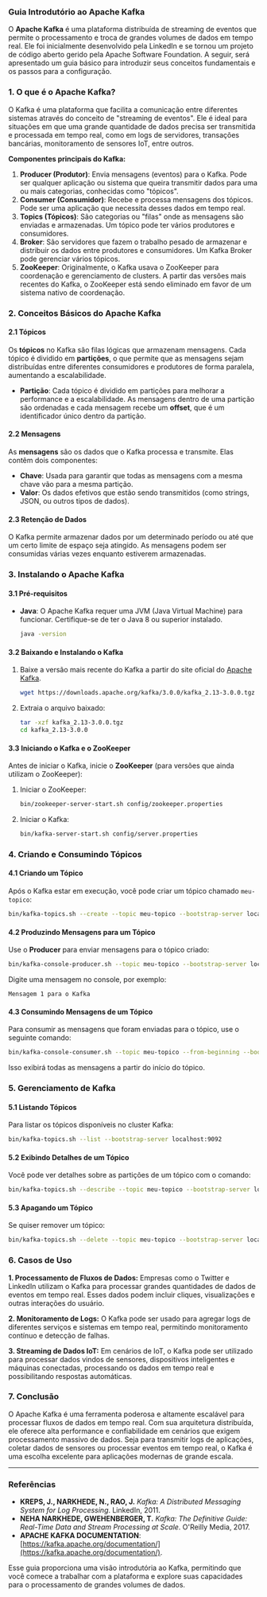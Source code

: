 ### Guia Introdutório ao Apache Kafka

O **Apache Kafka** é uma plataforma distribuída de streaming de eventos que permite o processamento e troca de grandes volumes de dados em tempo real. Ele foi inicialmente desenvolvido pela LinkedIn e se tornou um projeto de código aberto gerido pela Apache Software Foundation. A seguir, será apresentado um guia básico para introduzir seus conceitos fundamentais e os passos para a configuração.

### 1. O que é o Apache Kafka?

O Kafka é uma plataforma que facilita a comunicação entre diferentes sistemas através do conceito de "streaming de eventos". Ele é ideal para situações em que uma grande quantidade de dados precisa ser transmitida e processada em tempo real, como em logs de servidores, transações bancárias, monitoramento de sensores IoT, entre outros.

**Componentes principais do Kafka:**

1. **Producer (Produtor)**: Envia mensagens (eventos) para o Kafka. Pode ser qualquer aplicação ou sistema que queira transmitir dados para uma ou mais categorias, conhecidas como "tópicos".
2. **Consumer (Consumidor)**: Recebe e processa mensagens dos tópicos. Pode ser uma aplicação que necessita desses dados em tempo real.
3. **Topics (Tópicos)**: São categorias ou "filas" onde as mensagens são enviadas e armazenadas. Um tópico pode ter vários produtores e consumidores.
4. **Broker**: São servidores que fazem o trabalho pesado de armazenar e distribuir os dados entre produtores e consumidores. Um Kafka Broker pode gerenciar vários tópicos.
5. **ZooKeeper**: Originalmente, o Kafka usava o ZooKeeper para coordenação e gerenciamento de clusters. A partir das versões mais recentes do Kafka, o ZooKeeper está sendo eliminado em favor de um sistema nativo de coordenação.

### 2. Conceitos Básicos do Apache Kafka

#### 2.1 Tópicos
Os **tópicos** no Kafka são filas lógicas que armazenam mensagens. Cada tópico é dividido em **partições**, o que permite que as mensagens sejam distribuídas entre diferentes consumidores e produtores de forma paralela, aumentando a escalabilidade.

- **Partição**: Cada tópico é dividido em partições para melhorar a performance e a escalabilidade. As mensagens dentro de uma partição são ordenadas e cada mensagem recebe um **offset**, que é um identificador único dentro da partição.
  
#### 2.2 Mensagens
As **mensagens** são os dados que o Kafka processa e transmite. Elas contêm dois componentes:
- **Chave**: Usada para garantir que todas as mensagens com a mesma chave vão para a mesma partição.
- **Valor**: Os dados efetivos que estão sendo transmitidos (como strings, JSON, ou outros tipos de dados).

#### 2.3 Retenção de Dados
O Kafka permite armazenar dados por um determinado período ou até que um certo limite de espaço seja atingido. As mensagens podem ser consumidas várias vezes enquanto estiverem armazenadas.

### 3. Instalando o Apache Kafka

#### 3.1 Pré-requisitos
- **Java**: O Apache Kafka requer uma JVM (Java Virtual Machine) para funcionar. Certifique-se de ter o Java 8 ou superior instalado.
  
  ```bash
  java -version
  ```

#### 3.2 Baixando e Instalando o Kafka

1. Baixe a versão mais recente do Kafka a partir do site oficial do [Apache Kafka](https://kafka.apache.org/downloads).

   ```bash
   wget https://downloads.apache.org/kafka/3.0.0/kafka_2.13-3.0.0.tgz
   ```

2. Extraia o arquivo baixado:

   ```bash
   tar -xzf kafka_2.13-3.0.0.tgz
   cd kafka_2.13-3.0.0
   ```

#### 3.3 Iniciando o Kafka e o ZooKeeper

Antes de iniciar o Kafka, inicie o **ZooKeeper** (para versões que ainda utilizam o ZooKeeper):

1. Iniciar o ZooKeeper:

   ```bash
   bin/zookeeper-server-start.sh config/zookeeper.properties
   ```

2. Iniciar o Kafka:

   ```bash
   bin/kafka-server-start.sh config/server.properties
   ```

### 4. Criando e Consumindo Tópicos

#### 4.1 Criando um Tópico

Após o Kafka estar em execução, você pode criar um tópico chamado `meu-topico`:

```bash
bin/kafka-topics.sh --create --topic meu-topico --bootstrap-server localhost:9092 --partitions 3 --replication-factor 1
```

#### 4.2 Produzindo Mensagens para um Tópico

Use o **Producer** para enviar mensagens para o tópico criado:

```bash
bin/kafka-console-producer.sh --topic meu-topico --bootstrap-server localhost:9092
```

Digite uma mensagem no console, por exemplo:

```
Mensagem 1 para o Kafka
```

#### 4.3 Consumindo Mensagens de um Tópico

Para consumir as mensagens que foram enviadas para o tópico, use o seguinte comando:

```bash
bin/kafka-console-consumer.sh --topic meu-topico --from-beginning --bootstrap-server localhost:9092
```

Isso exibirá todas as mensagens a partir do início do tópico.

### 5. Gerenciamento de Kafka

#### 5.1 Listando Tópicos

Para listar os tópicos disponíveis no cluster Kafka:

```bash
bin/kafka-topics.sh --list --bootstrap-server localhost:9092
```

#### 5.2 Exibindo Detalhes de um Tópico

Você pode ver detalhes sobre as partições de um tópico com o comando:

```bash
bin/kafka-topics.sh --describe --topic meu-topico --bootstrap-server localhost:9092
```

#### 5.3 Apagando um Tópico

Se quiser remover um tópico:

```bash
bin/kafka-topics.sh --delete --topic meu-topico --bootstrap-server localhost:9092
```

### 6. Casos de Uso

**1. Processamento de Fluxos de Dados:**
Empresas como o Twitter e LinkedIn utilizam o Kafka para processar grandes quantidades de dados de eventos em tempo real. Esses dados podem incluir cliques, visualizações e outras interações do usuário.

**2. Monitoramento de Logs:**
O Kafka pode ser usado para agregar logs de diferentes serviços e sistemas em tempo real, permitindo monitoramento contínuo e detecção de falhas.

**3. Streaming de Dados IoT:**
Em cenários de IoT, o Kafka pode ser utilizado para processar dados vindos de sensores, dispositivos inteligentes e máquinas conectadas, processando os dados em tempo real e possibilitando respostas automáticas.

### 7. Conclusão

O Apache Kafka é uma ferramenta poderosa e altamente escalável para processar fluxos de dados em tempo real. Com sua arquitetura distribuída, ele oferece alta performance e confiabilidade em cenários que exigem processamento massivo de dados. Seja para transmitir logs de aplicações, coletar dados de sensores ou processar eventos em tempo real, o Kafka é uma escolha excelente para aplicações modernas de grande escala.

---

### Referências

- **KREPS, J., NARKHEDE, N., RAO, J.** *Kafka: A Distributed Messaging System for Log Processing*. LinkedIn, 2011.
- **NEHA NARKHEDE, GWEHENBERGER, T.** *Kafka: The Definitive Guide: Real-Time Data and Stream Processing at Scale*. O'Reilly Media, 2017.
- **APACHE KAFKA DOCUMENTATION**: [https://kafka.apache.org/documentation/](https://kafka.apache.org/documentation/).

Esse guia proporciona uma visão introdutória ao Kafka, permitindo que você comece a trabalhar com a plataforma e explore suas capacidades para o processamento de grandes volumes de dados.